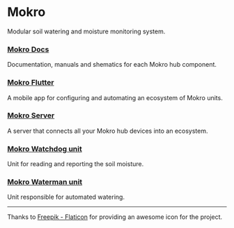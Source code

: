 # Mokro

Modular soil watering and moisture monitoring system.

### [**Mokro Docs**](https://github.com/mokro-hub/mokro-docs)
Documentation, manuals and shematics for each Mokro hub component.

### [**Mokro Flutter**](https://github.com/mokro-hub/mokro-flutter)
A mobile app for configuring and automating an ecosystem of Mokro units.

### [**Mokro Server**](https://github.com/mokro-hub/mokro-server)
A server that connects all your Mokro hub devices into an ecosystem.

### [**Mokro Watchdog unit**](https://github.com/mokro-hub/mokro-watchdog-unit)
Unit for reading and reporting the soil moisture.

### [**Mokro Waterman unit**](https://github.com/mokro-hub/mokro-waterman-unit)
Unit responsible for automated watering.

---

Thanks to <a href="https://www.flaticon.com/free-icons/water" title="water icons">Freepik - Flaticon</a> for providing an awesome icon for the project.
